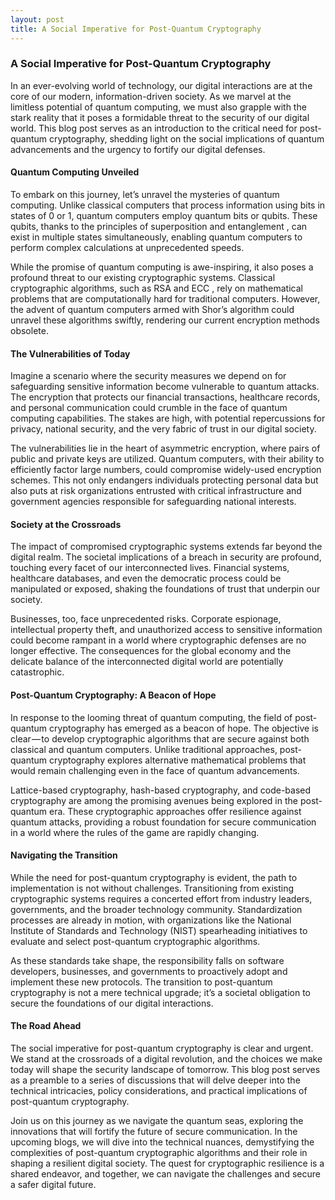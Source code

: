 ```yaml
---
layout: post
title: A Social Imperative for Post-Quantum Cryptography
---
```


### A Social Imperative for Post-Quantum Cryptography

In an ever-evolving world of technology, our digital interactions are at the core of our modern, information-driven society. As we marvel at the limitless potential of quantum computing, we must also grapple with the stark reality that it poses a formidable threat to the security of our digital world. This blog post serves as an introduction to the critical need for post-quantum cryptography, shedding light on the social implications of quantum advancements and the urgency to fortify our digital defenses.

#### Quantum Computing Unveiled

To embark on this journey, let’s unravel the mysteries of quantum computing. Unlike classical computers that process information using bits in states of 0 or 1, quantum computers employ quantum bits or qubits. These qubits, thanks to the principles of superposition and entanglement , can exist in multiple states simultaneously, enabling quantum computers to perform complex calculations at unprecedented speeds.

While the promise of quantum computing is awe-inspiring, it also poses a profound threat to our existing cryptographic systems. Classical cryptographic algorithms, such as RSA and ECC , rely on mathematical problems that are computationally hard for traditional computers. However, the advent of quantum computers armed with Shor’s algorithm could unravel these algorithms swiftly, rendering our current encryption methods obsolete.

#### The Vulnerabilities of Today

Imagine a scenario where the security measures we depend on for safeguarding sensitive information become vulnerable to quantum attacks. The encryption that protects our financial transactions, healthcare records, and personal communication could crumble in the face of quantum computing capabilities. The stakes are high, with potential repercussions for privacy, national security, and the very fabric of trust in our digital society.

The vulnerabilities lie in the heart of asymmetric encryption, where pairs of public and private keys are utilized. Quantum computers, with their ability to efficiently factor large numbers, could compromise widely-used encryption schemes. This not only endangers individuals protecting personal data but also puts at risk organizations entrusted with critical infrastructure and government agencies responsible for safeguarding national interests.

#### Society at the Crossroads

The impact of compromised cryptographic systems extends far beyond the digital realm. The societal implications of a breach in security are profound, touching every facet of our interconnected lives. Financial systems, healthcare databases, and even the democratic process could be manipulated or exposed, shaking the foundations of trust that underpin our society.

Businesses, too, face unprecedented risks. Corporate espionage, intellectual property theft, and unauthorized access to sensitive information could become rampant in a world where cryptographic defenses are no longer effective. The consequences for the global economy and the delicate balance of the interconnected digital world are potentially catastrophic.

#### Post-Quantum Cryptography: A Beacon of Hope

In response to the looming threat of quantum computing, the field of post-quantum cryptography has emerged as a beacon of hope. The objective is clear — to develop cryptographic algorithms that are secure against both classical and quantum computers. Unlike traditional approaches, post-quantum cryptography explores alternative mathematical problems that would remain challenging even in the face of quantum advancements.

Lattice-based cryptography, hash-based cryptography, and code-based cryptography are among the promising avenues being explored in the post-quantum era. These cryptographic approaches offer resilience against quantum attacks, providing a robust foundation for secure communication in a world where the rules of the game are rapidly changing.

#### Navigating the Transition

While the need for post-quantum cryptography is evident, the path to implementation is not without challenges. Transitioning from existing cryptographic systems requires a concerted effort from industry leaders, governments, and the broader technology community. Standardization processes are already in motion, with organizations like the National Institute of Standards and Technology (NIST) spearheading initiatives to evaluate and select post-quantum cryptographic algorithms.

As these standards take shape, the responsibility falls on software developers, businesses, and governments to proactively adopt and implement these new protocols. The transition to post-quantum cryptography is not a mere technical upgrade; it’s a societal obligation to secure the foundations of our digital interactions.

#### The Road Ahead

The social imperative for post-quantum cryptography is clear and urgent. We stand at the crossroads of a digital revolution, and the choices we make today will shape the security landscape of tomorrow. This blog post serves as a preamble to a series of discussions that will delve deeper into the technical intricacies, policy considerations, and practical implications of post-quantum cryptography.

Join us on this journey as we navigate the quantum seas, exploring the innovations that will fortify the future of secure communication. In the upcoming blogs, we will dive into the technical nuances, demystifying the complexities of post-quantum cryptographic algorithms and their role in shaping a resilient digital society. The quest for cryptographic resilience is a shared endeavor, and together, we can navigate the challenges and secure a safer digital future.
